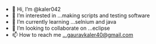 - 👋 Hi, I’m @kaler042
- 👀 I’m interested in ...making scripts and testing software 
- 🌱 I’m currently learning ...selnium and java
- 💞️ I’m looking to collaborate on ...eclipse
- 📫 How to reach me ...gauravkaler40@gmail.com

<!---
kaler042/kaler042 is a ✨ special ✨ repository because its `README.md` (this file) appears on your GitHub profile.
You can click the Preview link to take a look at your changes.
--->
